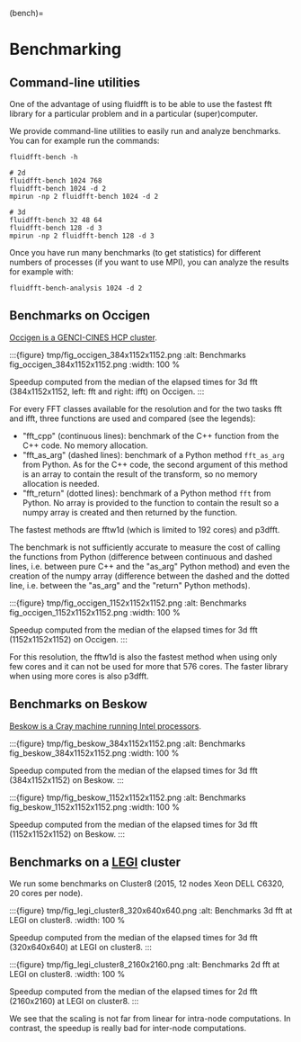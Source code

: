 (bench)=

# Benchmarking

## Command-line utilities

One of the advantage of using fluidfft is to be able to use the fastest fft
library for a particular problem and in a particular (super)computer.

We provide command-line utilities to easily run and analyze benchmarks. You can
for example run the commands:

```
fluidfft-bench -h

# 2d
fluidfft-bench 1024 768
fluidfft-bench 1024 -d 2
mpirun -np 2 fluidfft-bench 1024 -d 2

# 3d
fluidfft-bench 32 48 64
fluidfft-bench 128 -d 3
mpirun -np 2 fluidfft-bench 128 -d 3
```

Once you have run many benchmarks (to get statistics) for different numbers of
processes (if you want to use MPI), you can analyze the results for example
with:

```
fluidfft-bench-analysis 1024 -d 2
```

## Benchmarks on Occigen

[Occigen is a GENCI-CINES HCP cluster](https://www.top500.org/system/178465).

:::{figure} tmp/fig_occigen_384x1152x1152.png
:alt: Benchmarks fig_occigen_384x1152x1152.png
:width: 100 %

Speedup computed from the median of the elapsed times for 3d fft
(384x1152x1152, left: fft and right: ifft) on Occigen.
:::

For every FFT classes available for the resolution and for the two tasks fft and
ifft, three functions are used and compared (see the legends):

- "fft_cpp" (continuous lines): benchmark of the C++ function from the C++
  code. No memory allocation.
- "fft_as_arg" (dashed lines): benchmark of a Python method `fft_as_arg` from
  Python.  As for the C++ code, the second argument of this method is an array to
  contain the result of the transform, so no memory allocation is needed.
- "fft_return" (dotted lines): benchmark of a Python method `fft` from
  Python. No array is provided to the function to contain the result so a numpy
  array is created and then returned by the function.

The fastest methods are fftw1d (which is limited to 192 cores) and p3dfft.

The benchmark is not sufficiently accurate to measure the cost of calling the
functions from Python (difference between continuous and dashed lines,
i.e. between pure C++ and the "as_arg" Python method) and even the creation
of the numpy array (difference between the dashed and the dotted line,
i.e. between the "as_arg" and the "return" Python methods).

:::{figure} tmp/fig_occigen_1152x1152x1152.png
:alt: Benchmarks fig_occigen_1152x1152x1152.png
:width: 100 %

Speedup computed from the median of the elapsed times for 3d fft
(1152x1152x1152) on Occigen.
:::

For this resolution, the fftw1d is also the fastest method when using only few
cores and it can not be used for more that 576 cores. The faster library when
using more cores is also p3dfft.

## Benchmarks on Beskow

[Beskow is a Cray machine running Intel processors](https://www.pdc.kth.se/hpc-services/computing-systems).

:::{figure} tmp/fig_beskow_384x1152x1152.png
:alt: Benchmarks fig_beskow_384x1152x1152.png
:width: 100 %

Speedup computed from the median of the elapsed times for 3d fft
(384x1152x1152) on Beskow.
:::

:::{figure} tmp/fig_beskow_1152x1152x1152.png
:alt: Benchmarks fig_beskow_1152x1152x1152.png
:width: 100 %

Speedup computed from the median of the elapsed times for 3d fft
(1152x1152x1152) on Beskow.
:::

## Benchmarks on a [LEGI](http://www.legi.grenoble-inp.fr) cluster

We run some benchmarks on Cluster8 (2015, 12 nodes Xeon DELL C6320, 20 cores
per node).

:::{figure} tmp/fig_legi_cluster8_320x640x640.png
:alt: Benchmarks 3d fft at LEGI on cluster8.
:width: 100 %

Speedup computed from the median of the elapsed times for 3d fft
(320x640x640) at LEGI on cluster8.
:::

:::{figure} tmp/fig_legi_cluster8_2160x2160.png
:alt: Benchmarks 2d fft at LEGI on cluster8.
:width: 100 %

Speedup computed from the median of the elapsed times for 2d fft
(2160x2160) at LEGI on cluster8.
:::

We see that the scaling is not far from linear for intra-node computations. In
contrast, the speedup is really bad for inter-node computations.
